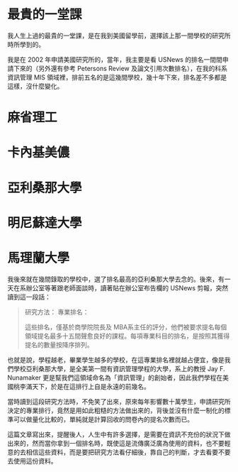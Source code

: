 # 最貴的一堂課

我人生上過的最貴的一堂課，是在我到美國留學前，選擇該上那一間學校的研究所時所學到的。

我是在 2002 年申請美國研究所的，當年，我主要是看 USNews 的排名一間間申請下來的（另外還有參考 Petersons Review 及論文引用次數排名），在我的科系資訊管理 MIS 領域裡，排前五名的是這幾間學校，幾十年下來，排名差不多都是這樣，沒什麼變化。

 # 麻省理工
 # 卡內基美儂
 # 亞利桑那大學
 # 明尼蘇達大學
 # 馬理蘭大學

我後來就在幾間錄取的學校中，選了排名最高的亞利桑那大學去念的。後來，有一天在系辦公室等著跟老師面談時，讀著貼在辦公室布告欄的 USNews 剪報，突然讀到這一段話：

> 研究方法：
> 專業排名：
>
> 這些排名，僅基於商學院院長及 MBA系主任的評分，他們被要求提名每個領域提名最多十五間聲愈良好的課程。每項專業科目的排名，是按照其獲得提名的數量按降序排列。

也就是說，學程越老，畢業學生越多的學校，在這專業排名裡就越占便宜，像是我們學校亞利桑那大學，是全美第一間有資訊管理學程的大學，系上的教授 Jay F. Nunamaker 更是幫我們這領域命名為「資訊管理」的創始者，因此我們學程在美國桃李滿天下，於是在這排行上自是永遠的前幾名。

當時讀到這段研究方法時，不免笑了出來，原來每年影響數十萬學生，申請研究所決定的專業排行，竟然是用如此粗糙的方法做出來的，背後並沒有什麼一制化的標準可以做量化比較的，單純就是計算回收的問卷內的提名次數而已。

這篇文章寫出來，提醒後人，人生中有許多選擇，是需要在資訊不充份的狀況下做出來的，然而當你拿到一個排名時，既使這是流傳廣泛廣為使用的資料，也不要輕意的去相信這些資料，而是要把研究方法看仔細後，靠自己的判斷，才去看要不要去使用這份資料。